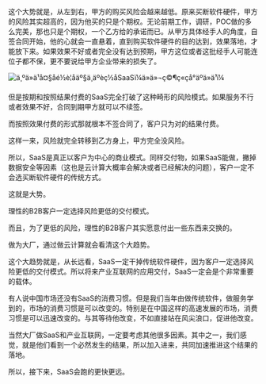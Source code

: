 这个大势就是，从左到右，甲方的购买风险会越来越低。原来买断软件硬件，甲方的风险其实超高的，因为他买的只是个期权。无论前期工作，调研，POC做的多么完美，那也只是个期权，一个乙方给的承诺而已。从甲方具体经手人的角度，自签合同开始，他的心就会一直悬着，直到购买软件硬件的目的达到，效果落地，才能放下来。如果效果不好或者完全没有达到预期，甲方这位或者这批经手人可能连位子都不保，更不要说给甲方企业带来的损失了。

![ä¸ºä»ä¹å¤§åé½è¦åäº§ä¸äºèç½åSaaSï¼ä»ä»¬ç©¶ç«çå°äºä»ä¹ï¼](https://pic.36krcnd.com/201907/25073552/fwqmh7p0unpk4var!1200)



但是按期和按照结果付费的SaaS完全打破了这种畸形的风险模式。如果服务不行或者效果不好，合同到期甲方就可以不续签。

而按照效果付费的形式那就根本不签合同了，客户只为对的结果付费。

这样一来，风险就完全转移到乙方身上，甲方完全没风险。

所以，SaaS是真正以客户为中心的商业模式。同样交付物，如果SaaS能做，撇掉数据安全等因素（这也是云计算大概率会解决或者已经解决的问题），客户一定不会选买断软件硬件的传统方式。

这就是大势。

理性的B2B客户一定选择风险更低的交付模式。

而且，为了更低的风险，理性的B2B客户其实愿意付出一些东西来交换的。

做为大厂，通过做云计算就会看清这个大趋势。

这个大趋势就是，从长远看，SaaS一定干掉传统软件硬件，因为客户一定选择风险更低的交付模式。所以将来产业互联网的应用交付，SaaS一定会是个非常重要的载体。

有人说中国市场还没有SaaS的消费习惯。但是我们当年由做传统软件，做服务学到的，市场的消费习惯是可以改变的。特别是在中国这样的高速发展的市场，消费习惯是可以迅速改变的。与其等待他改变，不如直接站在风尖浪口，促进他改变。

当然大厂做SaaS和产业互联网，一定要考虑其他很多因素。其中之一，我们感觉，就是他们看到一个必然发生的结果，所以加入进来，共同加速推进这个结果的落地。

所以，接下来，SaaS会跑的更快更远。